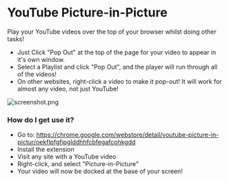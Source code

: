 # YouTube Picture-in-Picture #

Play your YouTube videos over the top of your browser whilst doing other tasks!
- Just Click "Pop Out" at the top of the page for your video to appear in it's own window.
- Select a Playlist and click "Pop Out", and the player will run through all of the videos!
- On other websites, right-click a video to make it pop-out! It will work for almost any video, not just YouTube!

![screenshot.png](https://bitbucket.org/repo/zkoaRB/images/4248914603-screenshot.png)



### How do I get use it? ###

* Go to: https://chrome.google.com/webstore/detail/youtube-picture-in-pictur/oekflpfgfipglddhhfcbfegafcohkgdd
* Install the extension
* Visit any site with a YouTube video
* Right-click, and select "Picture-in-Picture"
* Your video will now be docked at the base of your screen!